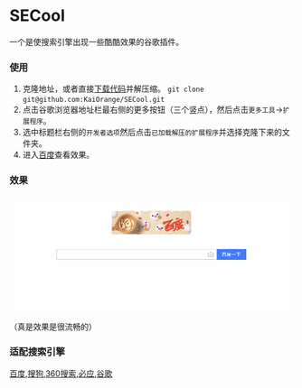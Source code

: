 # SECool

一个是使搜索引擎出现一些酷酷效果的谷歌插件。

### 使用

1. 克隆地址，或者直接[下载代码](https://github.com/KaiOrange/SECool/archive/master.zip)并解压缩。
`git clone git@github.com:KaiOrange/SECool.git`
2. 点击谷歌浏览器地址栏最右侧的更多按钮（三个竖点），然后点击`更多工具`->`扩展程序`。
3. 选中标题栏右侧的`开发者选项`然后点击`已加载解压的扩展程序`并选择克隆下来的文件夹。
4. 进入[百度](https://www.baidu.com/)查看效果。

### 效果

![使用](./images/use.gif)

（真是效果是很流畅的）

### 适配搜索引擎

[百度](https://www.baidu.com/),[搜狗](https://www.sogou.com/),[360搜索](https://www.so.com/),[必应](https://cn.bing.com/),[谷歌](https://www.google.com/)